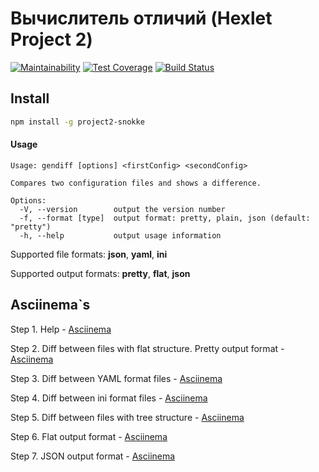 # Вычислитель отличий (Hexlet Project 2)

[![Maintainability](https://api.codeclimate.com/v1/badges/818d268f01ce20e55648/maintainability)](https://codeclimate.com/github/Snokke/project-lvl2-s357/maintainability)
[![Test Coverage](https://api.codeclimate.com/v1/badges/818d268f01ce20e55648/test_coverage)](https://codeclimate.com/github/Snokke/project-lvl2-s357/test_coverage)
[![Build Status](https://travis-ci.org/Snokke/project-lvl2-s357.svg?branch=master)](https://travis-ci.org/Snokke/project-lvl2-s357)

## Install
```sh
npm install -g project2-snokke
```

#### Usage

```
Usage: gendiff [options] <firstConfig> <secondConfig>

Compares two configuration files and shows a difference.

Options:
  -V, --version        output the version number
  -f, --format [type]  output format: pretty, plain, json (default: "pretty")
  -h, --help           output usage information
```

Supported file formats: **json**, **yaml**, **ini**

Supported output formats: **pretty**, **flat**, **json**

## Asciinema`s
Step 1. Help - [Asciinema](https://asciinema.org/a/GfXICQNQ08OIFZ4iDOteautys?speed=4)

Step 2. Diff between files with flat structure. Pretty output format - [Asciinema](https://asciinema.org/a/xdCBX0mRrgU142HBiDqfzAos8?speed=4)

Step 3. Diff between YAML format files - [Asciinema](https://asciinema.org/a/imAIf0UoPCxSovSOsjIaTwkJm?speed=4)

Step 4. Diff between ini format files - [Asciinema](https://asciinema.org/a/tdBkRa415EgZLSi2ODoXuRx3q?speed=4)

Step 5. Diff between files with tree structure - [Asciinema](https://asciinema.org/a/wGMDMUJGVqpTTeywxIXlpW7YM?speed=4)

Step 6. Flat output format - [Asciinema](https://asciinema.org/a/BOJAFXoE62rT1XoC0fIqazVuj?speed=4)

Step 7. JSON output format - [Asciinema](https://asciinema.org/a/OkpwfvZf2P4aE4kJHFyTc7pLM?speed=4)